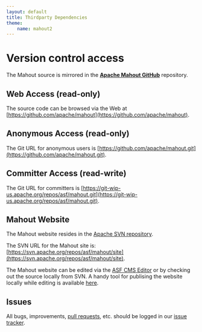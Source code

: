 ```yaml
---
layout: default
title: Thirdparty Dependencies
theme: 
    name: mahout2
---
```


# Version control access

The Mahout source is mirrored in the **[Apache Mahout GitHub](https://github.com/apache/mahout)** repository.
  
<a name="VersionControl-WebAccess(read-only)"></a>
## Web Access (read-only)

The source code can be browsed via the Web at [https://github.com/apache/mahout](https://github.com/apache/mahout). 

<a name="VersionControl-AnonymousAccess(read-only)"></a>
## Anonymous Access (read-only)

The Git URL for anonymous users is [https://github.com/apache/mahout.git](https://github.com/apache/mahout.git).

<a name="VersionControl-CommitterAccess(read-write)"></a>
## Committer Access (read-write)

The Git URL for committers is [https://git-wip-us.apache.org/repos/asf/mahout.git](https://git-wip-us.apache.org/repos/asf/mahout.git).

## Mahout Website 
The Mahout website resides in the [Apache SVN repository](https://svn.apache.org/viewvc/mahout/site).

The SVN URL for the Mahout site is: [https://svn.apache.org/repos/asf/mahout/site](https://svn.apache.org/repos/asf/mahout/site).

The Mahout website can be edited via the [ASF CMS Editor](http://www.apache.org/dev/cms.html) or by checking out the source locally from SVN.  A handy tool for publising the website locally while editing is available [here](https://gist.github.com/tuxdna/11223434). 


<a name="VersionControl-Issues"></a>
## Issues

All bugs, improvements, [pull requests](http://mahout.apache.org/developers/github.html), etc. should be logged in our [issue tracker](https://mahout.apache.org/developers/issue-tracker.html).